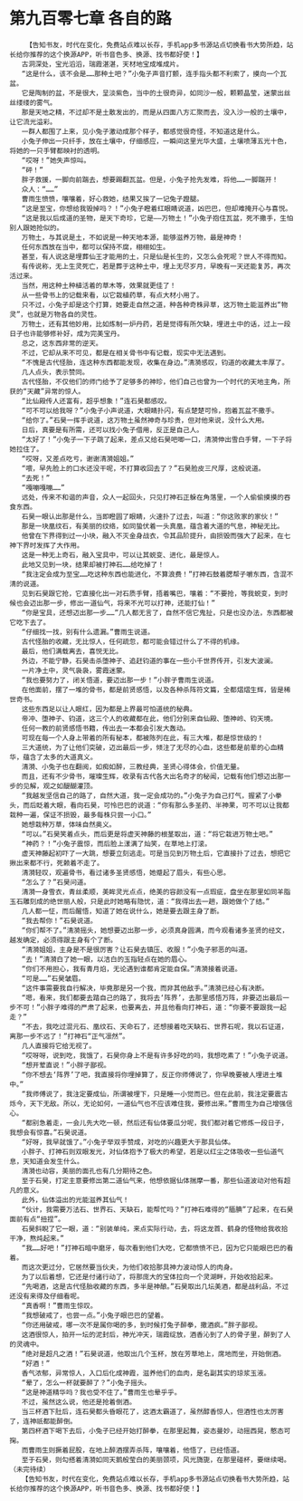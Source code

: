 # 第九百零七章 各自的路
        【告知书友，时代在变化，免费站点难以长存，手机app多书源站点切换看书大势所趋，站长给你推荐的这个换源APP，听书音色多、换源、找书都好使！】
       古洞深处，宝光滔滔，瑞霞湛湛，天材地宝成堆成片。
       “这是什么，该不会是……那种土吧？”小兔子声音打颤，连手指头都不利索了，摸向一个瓦盆。
       它是陶制的盆，不是很大，呈淡紫色，当中的土很奇异，如同沙一般，颗颗晶莹，迷蒙出丝丝缕缕的雾气。
       那是天地之精，不过却不是土散发出的，而是从四面八方汇聚而去，没入沙一般的土壤中，让它流光溢彩。
       一群人都围了上来，见小兔子激动成那个样子，都感觉很奇怪，不知道这是什么。
       小兔子伸出一只纤手，放在土壤中，仔细感应，一瞬间这里光华大盛，土壤喷薄五光十色，将她的一只手臂都映衬的透明。
       “哎呀！”她失声惊叫。
       “砰！”
       胖子救援，一脚向前踹去，想要踢翻瓦盆。但是，小兔子抢先发难，将他……一脚踹开！
       众人：“……”
       曹雨生愤愤，嚷嚷着，好心救她，结果又挨了一记兔子蹬腿。
       “这是至宝，你想给我毁掉吗？！”小兔子瞪着红眼睛说道，凶巴巴，但却难掩开心与喜悦。
       “这是我以后成道的圣物，是天下奇珍，它是——万物土！”小兔子抱住瓦盆，死不撒手，生怕别人跟她抢似的。
       万物土，与其说是土，不如说是一种天地本源，能够滋养万物，最是神奇！
       任何东西放在当中，都可以保持不腐，栩栩如生。
       甚至，有人说这是埋葬仙王才能用的土，只是仙是长生的，又怎么会死呢？世人不得而知。
       有传说称，无上生灵死亡，若是葬于这种土中，埋上无尽岁月，早晚有一天还能复苏，再次活过来。
       当然，用这种土种植活着的草木等，效果就更佳了！
       从一些骨书上的记载来看，以它栽植药草，有点大材小用了。
       只不过，小兔子却是这个打算，她要走自然之道，种各种奇株异草，这万物土能滋养出“物灵”，也就是万物各自的灵性。
       万物土，还有其他妙用，比如炼制一炉丹药，若是觉得有所欠缺，埋进土中的话，过上一段日子也许能够修补好，成为完美宝丹。
       总之，这东西非常的逆天。
       不过，它却从来不可见，都是在相关骨书中有记载，现实中无法遇到。
       “不愧是古代怪胎，连这种东西都能发现，收集在身边。”清漪感叹，钧道的收藏太丰厚了。
       几人点头，表示赞同。
       古代怪胎，不仅他们的师门给予了足够多的神珍，他们自己也曾为一个时代的天地主角，所获的“天藏”异常的惊人。
       “比仙殿传人还富有，超乎想象！”连石昊都感叹。
       “可不可以给我呀？”小兔子小声说道，大眼睛扑闪，有点楚楚可怜，抱着瓦盆不撒手。
       “给你了。”石昊一挥手说道，这万物土虽然神奇与珍贵，但对他来说，没什么大用。
       日后，真要是有所需，还可以找小兔子借用，反正是自己人。
       “太好了！”小兔子一下子跳了起来，差点又给石昊吧唧一口，清漪伸出雪白手臂，一下子将她拉住了。
       “哎呀，又差点吃亏，谢谢清漪姐姐。”
       “喂，早先脸上的口水还没干呢，不打算收回去了？”石昊脸皮三尺厚，这般说道。
       “去死！”
       “嘎嘣嘎嘣……”
       远处，传来不和谐的声音，众人一起回头，只见打神石正躲在角落里，一个人偷偷摸摸的吞食东西。
       石昊一眼认出那是什么，当即瞪圆了眼睛，火速扑了过去，叫道：“你这败家的家伙！”
       那是一块凰纹石，有美丽的纹络，如同蛰伏着一头真凰，蕴含着大道的气息，神秘无比。
       他曾在下界得到过一小块，融入不灭金身战衣，令其品阶提升，由损毁而强大了起来，在七神下界时发挥了大作用。
       这是一种无上奇石，融入宝具中，可以让其蜕变、进化，最是惊人。
       此地又见到一块，结果却被打神石……给吃掉了！
       “我注定会成为至宝……吃这种东西也能进化，不算浪费！”打神石鼓着腮帮子嚼东西，含混不清的说道。
       见到石昊跟它抢，它直接化出一对石质手臂，捂着嘴巴，嚷着：“不要抢，等我蜕变，到时候也会迈出那一步，修出一道仙气，将来不光可以打神，还能打仙！”
       “你是宝具，还想迈出那一步……”几人都无言了，自然不信它鬼扯，只是也没办法，东西都被它吃下去了。
       “仔细找一找，别有什么遗漏。”曹雨生说道。
       古代怪胎的收藏，无比惊人，任何疏忽，都可能会错过什么了不得的机缘。
       最后，他们满载离去，喜悦无比。
       外边，不能宁静，石昊击杀堕神子、追赶钧道的事在一些小千世界传开，引发大波澜。
       一片净土中，灵气袅袅，雾霞迷蒙。
       “我也要努力了，闭关悟道，要迈出那一步！”小胖子曹雨生说道。
       在他面前，摆了一堆的骨书，都是前贤感悟，以及各种杀阵符文篇，全都熠熠生辉，皆是稀世奇书。
       这些东西足以让人眼红，因为都是上界最可怕道统的秘典。
       帝冲、堕神子、钧道，这三个人的收藏都在此，他们分别来自仙殿、堕神岭、钧天境。
       任何一教的前贤感悟书籍，传出去一本都会引发大轰动。
       可现在每一个人身上带着的所有秘本，都被陈列在此，有三大堆，都是惊世级的！
       三大道统，为了让他们突破，迈出最后一步，倾注了无尽的心血，这些都是前辈的心血精华，蕴含了太多的大道真义。
       清漪、小兔子也在翻阅，如痴如醉，三教经典，圣贤心得体会，价值无量。
       而且，还有不少骨书，璀璨生辉，收录有古代各大出名奇才的秘闻，记载有他们想迈出那一步的见解，观之如醍醐灌顶。
       “我越发坚信自己的路了，自然大道，我一定会成功的。”小兔子为自己打气，握紧了小拳头，而后眨着大眼，看向石昊，可怜巴巴的说道：“你有那么多圣药、半神果，可不可以让我都栽种一遍，保证不损毁，最多每株只尝一小口。”
       她想栽种万草，体味自然奥义。
       “可以。”石昊笑着点头，而后更是将虚天神藤的根茎取出，道：“将它栽进万物土吧。”
       “神药？！”小兔子震惊，而后脸上漾满了灿笑，在草地上打滚。
       虚天神藤起初吓了一大跳，想要立刻逃走。可是当见到万物土后，它直接扑了过去，想把它揪出来都不行，死赖着不走了。
       清漪轻叹，观遍骨书，看过诸多圣贤感悟，她蹙起了眉头，有些心思。
       “怎么了？”石昊问道。
       清漪一身雪衣，青丝柔顺，美眸灵光点点，绝美的容颜没有一点瑕疵，盘坐在那里如同羊脂玉石雕刻成的绝世丽人般，只是此时她略有隐忧，道：“我得出去一趟，跟她做个了结。”
       几人都一怔，而后醒悟，知道了她在说什么，她是要去跟主身了断。
       “我去帮你！”石昊说道。
       “你们帮不了。”清漪摇头，她想要迈出那一步，必须真身圆满，而今观看诸多圣贤的经文，越发确定，必须得跟主身有个了断。
       “清漪姐姐，主身是不是很厉害？让石昊去镇压、收服！”小兔子邪恶的叫道。
       “去！”清漪白了她一眼，以洁白的玉指轻点在她的眉心。
       “你们不用担心，我有青月焰，无论遇到谁都肯定能自保。”清漪接着说道。
       “可是……”石昊皱眉。
       “这件事需要我自行解决，毕竟那是另一个我，而非其他敌手。”清漪已经心有决断。
       “嗯，看来，我们都要去踏自己的路了，我将去‘阵界’，去那里感悟万阵，非要迈出最后一步不可！”小胖子难得的严肃了起来，也要离去，并且他看向打神石，道：“你要不要跟我一起走？”
       “不去，我吃过混元石、凰纹石、天命石了，还想接着吃天缺石、世界石呢，我以石证道，离那一步不远了！”打神石“正气凛然”。
       几人直接将它给无视了。
       “哎呀呀，说到吃，我饿了，石昊你身上不是有许多好吃的吗，我想吃素了！”小兔子说道。
       “想开荤直说！”小胖子鄙视。
       “你不想去‘阵界’了吧，我直接将你埋掉算了，反正你师傅说了，你早晚要被人埋进土堆中。”
       “我师傅说了，我注定要成仙，所谓被埋下，只是睡一小觉而已。但在此前，我注定要震古烁今，天下无敌。所以，无论如何，一道仙气也不应该难住我，要修出来。”曹雨生为自己增强信心。
       “都别急着走，一会儿先大吃一顿，然后还有仙体要瓜分呢，我们都对着它修炼一段日子，我想会有惊喜。”石昊说道。
       “好呀，我早就饿了。”小兔子举双手赞成，对吃的兴趣更大于那具仙体。
       小胖子、打神石则双眼发光，对仙体抱予了极大的希望，若是以红尘之体吸收一些仙道气息，天知道会发生什么。
       清漪也动容，美丽的面孔也有几分期待之色。
       至于石昊，打定主意要修出第二道仙气来，他想依据仙体揣摩一番，那些仙道波动对他有超凡的意义。
       此外，仙体溢出的光能滋养其仙气！
       “伙计，我需要万法石、世界石、天缺石，能帮忙吗？”打神石难得的“腼腆”了起来，在石昊面前有点“扭捏”。
       石昊斜睨了它一眼，道：“别装单纯，来点实际行动，去，将这龙首、鹤身的怪物给我收拾干净，熬炖起来。”
       “我……好吧！”打神石暗中磨牙，每次看到他们大吃，它都愤愤不已，因为它只能眼巴巴的看着。
       而这次更过分，它居然要当伙夫，为他们收拾那具神力波动惊人的肉身。
       为了以后着想，它还是付诸行动了，将那庞大的宝体拉向一个灵湖畔，开始收拾起来。
       “先喝酒，这是古代怪胎收藏的东西，多半是神酿。”石昊取出几坛美酒，都是战利品，不过还没有来得及仔细看呢。
       “真香啊！”曹雨生惊叹。
       “我想破戒了，也尝一点。”小兔子眼巴巴的望着。
       “你还用破戒，哪一次不是属你喝的多，到时候打兔子醉拳，撒酒疯。”胖子鄙视。
       这酒很惊人，拍开一坛的泥封后，神光冲天，瑞霞绽放，酒香沁到了人的骨子里，醉到了人的灵魂中。
       “绝对是超凡之酒！”石昊说道，他取出几个玉杯，放在芳草地上，席地而坐，开始倒酒。
       “好酒！”
       香气浓郁，异常惊人，入口后化成神霞，滋养他们的血肉，是名副其实的琼浆玉液。
       “晕了，怎么一杯就要醉了？”小兔子摇头。
       “这是神道精华吗？我也受不住了。”曹雨生也晕乎乎。
       不过，虽然这么说，他还是抢着倒酒。
       当三杯酒下肚后，连石昊都头昏眼花了，这酒太霸道了，虽然醇香惊人，但酒性也太厉害了，连神祇都能醉倒。
       第四杯酒下喝下去后，小兔子已经开始打醉拳，在那里起舞，姿态曼妙，动摇西晃，憨态可掬。
       而曹雨生则撅着屁股，在地上醉酒摆弄杀阵，嚷嚷着，他悟了，已经悟道。
       至于石昊，则勾搭着清漪如同天鹅般莹白的美丽颈项，风光旖旎，在那里碰杯，要继续喝。（未完待续）
       【告知书友，时代在变化，免费站点难以长存，手机app多书源站点切换看书大势所趋，站长给你推荐的这个换源APP，听书音色多、换源、找书都好使！】